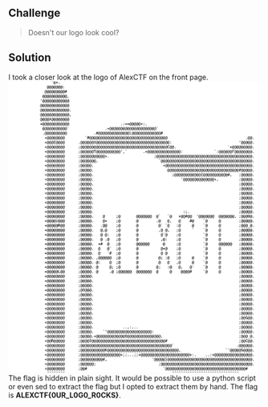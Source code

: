 ## Challenge 
> Doesn't our logo look cool?

## Solution
I took a closer look at the logo of AlexCTF on the front page.
![Alexflag](https://github.com/R3dCr3sc3nt/AlexCTF/blob/master/TR4-Doesnt_our_logo_look_cool/Alexflag.png)
The flag is hidden in plain sight.
It would be possible to use a python script or even sed to extract the flag but I opted to extract them by hand.
The flag is **ALEXCTF{0UR_L0G0_R0CKS}**.


